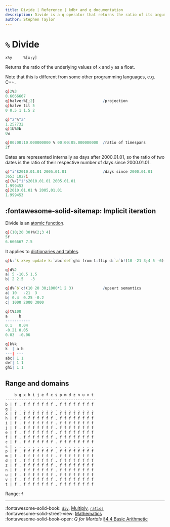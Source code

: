 ```yaml
---
title: Divide | Reference | kdb+ and q documentation
description: Divide is a q operator that returns the ratio of its arguments.
author: Stephen Taylor
---
```

# `%` Divide





```syntax
x%y     %[x;y]
```

Returns the
ratio of the underlying values of `x` and `y` as a float.

Note that this is different from some other programming languages, e.g. C++.

```q
q)2%3
0.6666667
q)halve:%[;2]                              /projection
q)halve til 5
0 0.5 1 1.5 2

q)"z"%"a"
1.257732
q)1b%0b
0w

q)00:00:10.000000000 % 00:00:05.000000000  /ratio of timespans
2f
```

Dates are represented internally as days after 2000.01.01, so the ratio of two dates is the ratio of their respective number of days since 2000.01.01.

```q
q)"i"$2010.01.01 2005.01.01                /days since 2000.01.01
3653 1827i
q)(%/)"i"$2010.01.01 2005.01.01
1.999453
q)2010.01.01 % 2005.01.01
1.999453
```


## :fontawesome-solid-sitemap: Implicit iteration

Divide is an [atomic function](../basics/atomic.md).

```q
q)(10;20 30)%(2;3 4)
5f
6.666667 7.5
```

It applies to [dictionaries and tables](../basics/math.md#dictionaries-and-tables).

```q
q)k:`k xkey update k:`abc`def`ghi from t:flip d:`a`b!(10 -21 3;4 5 -6)

q)d%2
a| 5 -10.5 1.5
b| 2 2.5   -3

q)d%`b`c!(10 20 30;1000*1 2 3)             /upsert semantics
a| 10   -21  3
b| 0.4  0.25 -0.2
c| 1000 2000 3000

q)t%100
a     b
-----------
0.1   0.04
-0.21 0.05
0.03  -0.06

q)k%k
k  | a b
---| ---
abc| 1 1
def| 1 1
ghi| 1 1
```


## Range and domains

```txt
    b g x h i j e f c s p m d z n u v t
----------------------------------------
b | f . f f f f f f f . f f f f f f f f
g | . . . . . . . . . . . . . . . . . .
x | f . f f f f f f f . f f f f f f f f
h | f . f f f f f f f . f f f f f f f f
i | f . f f f f f f f . f f f f f f f f
j | f . f f f f f f f . f f f f f f f f
e | f . f f f f f f f . f f f f f f f f
f | f . f f f f f f f . f f f f f f f f
c | f . f f f f f f f . f f f f f f f f
s | . . . . . . . . . . . . . . . . . .
p | f . f f f f f f f . f f f f f f f f
m | f . f f f f f f f . f f f f f f f f
d | f . f f f f f f f . f f f f f f f f
z | f . f f f f f f f . f f f f f f f f
n | f . f f f f f f f . f f f f f f f f
u | f . f f f f f f f . f f f f f f f f
v | f . f f f f f f f . f f f f f f f f
t | f . f f f f f f f . f f f f f f f f
```

Range: `f`

----
:fontawesome-solid-book:
[`div`](div.md),
[Multiply](multiply.md),
[`ratios`](ratios.md)
<br>
:fontawesome-solid-street-view:
[Mathematics](../basics/math.md)
<br>
:fontawesome-solid-book-open:
_Q for Mortals_
[§4.4 Basic Arithmetic](/q4m3/4_Operators/#44-basic-arithmetic-)
